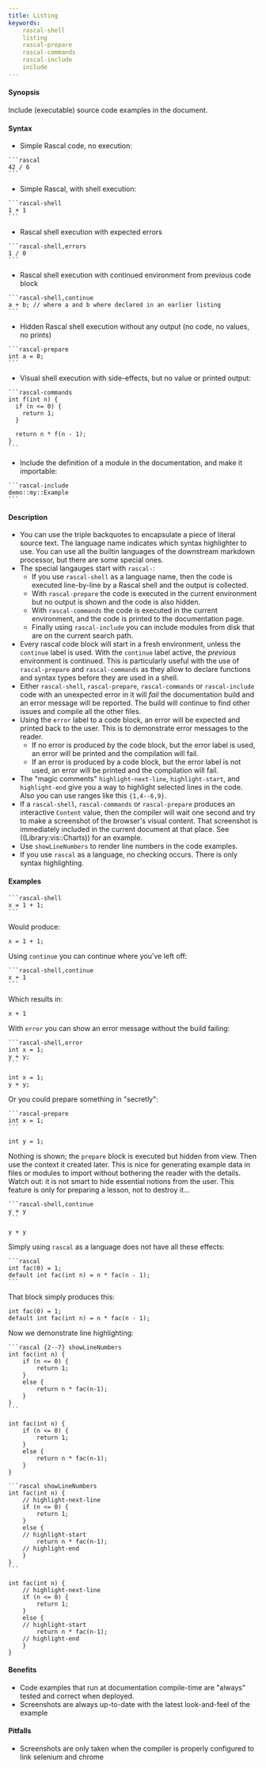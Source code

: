 ```yaml
---
title: Listing
keywords:
    rascal-shell
    listing
    rascal-prepare
    rascal-commands
    rascal-include
    include
---
```


#### Synopsis

Include (executable) source code examples in the document.

#### Syntax

* Simple Rascal code, no execution:
``````
```rascal
42 / 6
```
``````
* Simple Rascal, with shell execution:
``````
```rascal-shell
1 + 1
```
``````
* Rascal shell execution with expected errors
``````
```rascal-shell,errors
1 / 0
```
``````
* Rascal shell execution with continued environment from previous code block
``````
```rascal-shell,continue
a + b; // where a and b where declared in an earlier listing
```
``````
* Hidden Rascal shell execution without any output (no code, no values, no prints)
``````
```rascal-prepare
int a = 0;
```
``````
* Visual shell execution with side-effects, but no value or printed output:
``````
```rascal-commands
int f(int n) {
  if (n <= 0) {
    return 1;
  }

  return n * f(n - 1);
}
```
``````
* Include the definition of a module in the documentation, and make it importable:
``````
```rascal-include
demo::my::Example
```
``````

#### Description

* You can use the triple backquotes to encapsulate a piece of literal source text. The language name indicates
which syntax highlighter to use. You can use all the builtin languages of the downstream markdown processor, but there are some special ones.
* The special langauges start with `rascal-`:
   * If you use `rascal-shell` as a language name, then the code is executed line-by-line by a Rascal shell and the output is collected. 
   * With `rascal-prepare` the code is executed in the current environment but no output is shown and the code is also hidden.
   * With `rascal-commands` the code is executed in the current environment, and the code is printed to the documentation page.
   * Finally using `rascal-include` you can include modules from disk that are on the current search path.
* Every rascal code block will start in a fresh environment, unless the `continue` label is used. With the `continue` label active, the _previous_ environment is continued. This is particularly useful with the use of `rascal-prepare` and `rascal-commands` as they allow to declare functions and syntax types before they are used in a shell.
* Either `rascal-shell`, `rascal-prepare`, `rascal-commands` or `rascal-include` code with an unexpected error in it will _fail_ the documentation build and an error message will be reported. The build will continue to find other issues and compile all the other files.
* Using the `error` label to a code block, an error will be expected and printed back to the user. This is to demonstrate error messages to the reader. 
   * If no error is produced by the code block, but the error label is used, an error will be printed and the compilation will fail.
   * If an error is produced by a code block, but the error label is not used, an error will be printed and the compilation will fail.
* The "magic comments" `highlight-next-line`, `highlight-start`, and `highlight-end` give you a way to highlight
selected lines in the code. Also you can use ranges like this `{1,4--6,9}`.
* If a `rascal-shell`, `rascal-commands` or `rascal-prepare` produces an interactive `Content` value, then the compiler will wait one second and try to make a screenshot of the browser's visual content. That screenshot is immediately included in the current document at that place. See ((Library:vis::Charts)) for an example.
* Use `showLineNumbers` to render line numbers in the code examples.
* If you use `rascal` as a language, no checking occurs. There is only syntax highlighting.

#### Examples

``````
```rascal-shell
x = 1 + 1;
```
``````

Would produce:

```rascal-shell
x = 1 + 1;
```

Using `continue` you can continue where you've left off:

``````
```rascal-shell,continue
x + 1
```
``````

Which results in:

```rascal-shell,continue
x + 1
```

With `error` you can show an error message without the build failing:
``````
```rascal-shell,error
int x = 1;
y + y;
```
``````

```rascal-shell,error
int x = 1;
y + y;
```

Or you could prepare something in "secretly":
``````
```rascal-prepare
int x = 1;
```
``````

```rascal-prepare
int y = 1;
```

Nothing is shown; the `prepare` block is executed but hidden from view. Then use the context it created later. This is nice for generating example data in files or modules to import
without bothering the reader with the details. Watch out: it is not smart to
hide essential notions from the user. This feature is only for preparing a lesson, not to destroy it...

``````
```rascal-shell,continue
y + y
```
``````

```rascal-shell,continue
y + y
```

Simply using `rascal` as a language does not have all these effects:

``````
```rascal
int fac(0) = 1;
default int fac(int n) = n * fac(n - 1);
```
``````

That block simply produces this:

```rascal
int fac(0) = 1;
default int fac(int n) = n * fac(n - 1);
```

Now we demonstrate line highlighting:

``````
```rascal {2--7} showLineNumbers
int fac(int n) {
    if (n <= 0) {
        return 1;
    }
    else {
        return n * fac(n-1);
    }
}
```
``````

```rascal {2-7} showLineNumbers
int fac(int n) {
    if (n <= 0) {
        return 1;
    }
    else {
        return n * fac(n-1);
    }
}
```

``````
```rascal showLineNumbers
int fac(int n) {
    // highlight-next-line
    if (n <= 0) {
        return 1;
    }
    else {
    // highlight-start
        return n * fac(n-1);
    // highlight-end
    }
}
```
``````

```rascal showLineNumbers
int fac(int n) {
    // highlight-next-line
    if (n <= 0) {
        return 1;
    }
    else {
    // highlight-start
        return n * fac(n-1);
    // highlight-end
    }
}
```

#### Benefits

* Code examples that run at documentation compile-time are "always" tested and correct when deployed.
* Screenshots are always up-to-date with the latest look-and-feel of the example

#### Pitfalls

* Screenshots are only taken when the compiler is properly configured to link selenium and chrome


